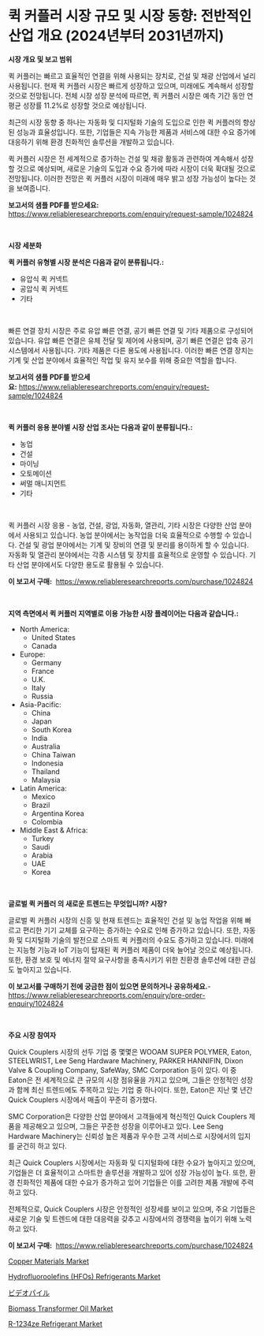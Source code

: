 <p><h1>퀵 커플러 시장 규모 및 시장 동향: 전반적인 산업 개요 (2024년부터 2031년까지)</h1></p><p><strong>시장 개요 및 보고 범위</strong></p>
<p><p>퀵 커플러는 빠르고 효율적인 연결을 위해 사용되는 장치로, 건설 및 채광 산업에서 널리 사용됩니다. 현재 퀵 커플러 시장은 빠르게 성장하고 있으며, 미래에도 계속해서 성장할 것으로 전망됩니다. 전체 시장 성장 분석에 따르면, 퀵 커플러 시장은 예측 기간 동안 연평균 성장률 11.2%로 성장할 것으로 예상됩니다.</p><p>최근의 시장 동향 중 하나는 자동화 및 디지털화 기술의 도입으로 인한 퀵 커플러의 향상된 성능과 효율성입니다. 또한, 기업들은 지속 가능한 제품과 서비스에 대한 수요 증가에 대응하기 위해 환경 친화적인 솔루션을 개발하고 있습니다.</p><p>퀵 커플러 시장은 전 세계적으로 증가하는 건설 및 채광 활동과 관련하여 계속해서 성장할 것으로 예상되며, 새로운 기술의 도입과 수요 증가에 따라 시장이 더욱 확대될 것으로 전망됩니다. 이러한 전망은 퀵 커플러 시장이 미래에 매우 밝고 성장 가능성이 높다는 것을 보여줍니다.</p></p>
<p><strong>보고서의 샘플 PDF를 받으세요:</strong> <a href="https://www.reliableresearchreports.com/enquiry/request-sample/1024824">https://www.reliableresearchreports.com/enquiry/request-sample/1024824</a></p>
<p>&nbsp;</p>
<p><strong>시장 세분화</strong></p>
<p><strong>퀵 커플러 유형별 시장 분석은 다음과 같이 분류됩니다.:</strong></p>
<p><ul><li>유압식 퀵 커넥트</li><li>공압식 퀵 커넥트</li><li>기타</li></ul></p>
<p>&nbsp;</p>
<p><p>빠른 연결 장치 시장은 주로 유압 빠른 연결, 공기 빠른 연결 및 기타 제품으로 구성되어 있습니다. 유압 빠른 연결은 유체 전달 및 제어에 사용되며, 공기 빠른 연결은 압축 공기 시스템에서 사용됩니다. 기타 제품은 다른 용도에 사용됩니다. 이러한 빠른 연결 장치는 기계 및 산업 분야에서 효율적인 작업 및 유지 보수를 위해 중요한 역할을 합니다.</p></p>
<p><strong>보고서의 샘플 PDF를 받으세요:</strong>&nbsp;<a href="https://www.reliableresearchreports.com/enquiry/request-sample/1024824">https://www.reliableresearchreports.com/enquiry/request-sample/1024824</a></p>
<p>&nbsp;</p>
<p><strong> 퀵 커플러 응용 분야별 시장 산업 조사는 다음과 같이 분류됩니다.:</strong></p>
<p><ul><li>농업</li><li>건설</li><li>마이닝</li><li>오토메이션</li><li>써멀 매니지먼트</li><li>기타</li></ul></p>
<p>&nbsp;</p>
<p><p>퀵 커플러 시장 응용 - 농업, 건설, 광업, 자동화, 열관리, 기타 시장은 다양한 산업 분야에서 사용되고 있습니다. 농업 분야에서는 농작업을 더욱 효율적으로 수행할 수 있습니다. 건설 및 광업 분야에서는 기계 및 장비의 연결 및 분리를 용이하게 할 수 있습니다. 자동화 및 열관리 분야에서는 각종 시스템 및 장치를 효율적으로 운영할 수 있습니다. 기타 산업 분야에서도 다양한 용도로 활용될 수 있습니다.</p></p>
<p><strong>이 보고서 구매:</strong>&nbsp; <a href="https://www.reliableresearchreports.com/purchase/1024824">https://www.reliableresearchreports.com/purchase/1024824</a></p>
<p>&nbsp;</p>
<p><strong>지역 측면에서 퀵 커플러 지역별로 이용 가능한 시장 플레이어는 다음과 같습니다.:</strong></p>
<p><ul>
    <li>
        North America:
        <ul>
            <li>United States</li>
            <li>Canada</li>
        </ul>
    </li>
    <li>
        Europe:
        <ul>
            <li>Germany</li>
            <li>France</li>
            <li>U.K.</li>
            <li>Italy</li>
            <li>Russia</li>
        </ul>
    </li>
    <li>
        Asia-Pacific:
        <ul>
            <li>China</li>
            <li>Japan</li>
            <li>South Korea</li>
            <li>India</li>
            <li>Australia</li>
            <li>China Taiwan</li>
            <li>Indonesia</li>
            <li>Thailand</li>
            <li>Malaysia</li>
        </ul>
    </li>
    <li>
        Latin America:
        <ul>
            <li>Mexico</li>
            <li>Brazil</li>
            <li>Argentina Korea</li>
            <li>Colombia</li>
        </ul>
    </li>
    <li>
        Middle East & Africa:
        <ul>
            <li>Turkey</li>
            <li>Saudi</li>
            <li>Arabia</li>
            <li>UAE</li>
            <li>Korea</li>
        </ul>
    </li>
    </ul></p>
<p>&nbsp;</p>
<p><strong>글로벌 퀵 커플러 의 새로운 트렌드는 무엇입니까? 시장?</strong></p>
<p><p>글로벌 퀵 커플러 시장의 신흥 및 현재 트렌드는 효율적인 건설 및 농업 작업을 위해 빠르고 편리한 기기 교체를 요구하는 증가하는 수요로 인해 증가하고 있습니다. 또한, 자동화 및 디지털화 기술의 발전으로 스마트 퀵 커플러의 수요도 증가하고 있습니다. 미래에는 지능형 기능과 IoT 기능이 탑재된 퀵 커플러 제품이 더욱 늘어날 것으로 예상됩니다. 또한, 환경 보호 및 에너지 절약 요구사항을 충족시키기 위한 친환경 솔루션에 대한 관심도 높아지고 있습니다.</p></p>
<p><strong>이 보고서를 구매하기 전에 궁금한 점이 있으면 문의하거나 공유하세요.</strong>- <a href="https://www.reliableresearchreports.com/enquiry/pre-order-enquiry/1024824">https://www.reliableresearchreports.com/enquiry/pre-order-enquiry/1024824</a></p>
<p>&nbsp;</p>
<p><strong>주요 시장 참여자</strong></p>
<p><p>Quick Couplers 시장의 선두 기업 중 몇몇은 WOOAM SUPER POLYMER, Eaton, STEELWRIST, Lee Seng Hardware Machinery, PARKER HANNIFIN, Dixon Valve & Coupling Company, SafeWay, SMC Corporation 등이 있다. 이 중 Eaton은 전 세계적으로 큰 규모의 시장 점유율을 가지고 있으며, 그들은 안정적인 성장과 함께 최신 트렌드에도 주목하고 있는 기업 중 하나이다. 또한, Eaton은 지난 몇 년간 Quick Couplers 시장에서 매출이 꾸준히 증가했다.</p><p>SMC Corporation은 다양한 산업 분야에서 고객들에게 혁신적인 Quick Couplers 제품을 제공해오고 있으며, 그들은 꾸준한 성장을 이루어내고 있다. Lee Seng Hardware Machinery는 신뢰성 높은 제품과 우수한 고객 서비스로 시장에서의 입지를 굳건히 하고 있다.</p><p>최근 Quick Couplers 시장에서는 자동화 및 디지털화에 대한 수요가 높아지고 있으며, 기업들은 더 효율적이고 스마트한 솔루션을 개발하고 있어 성장 가능성이 높다. 또한, 환경 친화적인 제품에 대한 수요가 증가하고 있어 기업들은 이를 고려한 제품 개발에 주력하고 있다.</p><p>전체적으로, Quick Couplers 시장은 안정적인 성장세를 보이고 있으며, 주요 기업들은 새로운 기술 및 트렌드에 대한 대응력을 갖추고 시장에서의 경쟁력을 높이기 위해 노력하고 있다.</p></p>
<p><strong>이 보고서 구매:</strong>&nbsp;&nbsp;<a href="https://www.reliableresearchreports.com/purchase/1024824">https://www.reliableresearchreports.com/purchase/1024824</a></p>
<p><p><a href="https://issuu.com/reportprime-2/docs/copper-materials-market-size-2030.pptx">Copper Materials Market</a></p><p><a href="https://github.com/RickHolmes3/Market-Research-Report-List-3/blob/main/hydrofluoroolefins-hfos-refrigerants-market.md">Hydrofluoroolefins (HFOs) Refrigerants Market</a></p><p><a href="https://github.com/cnnriuez22368/Market-Research-Report-List-1/blob/main/24336611777.md">ビデオパイル</a></p><p><a href="https://issuu.com/reportprime-2/docs/biomass-transformer-oil-market-size-2030.pptx">Biomass Transformer Oil Market</a></p><p><a href="https://github.com/Krish2023na/Market-Research-Report-List-3/blob/main/r-1234ze-refrigerant-market.md">R-1234ze Refrigerant Market</a></p></p>
